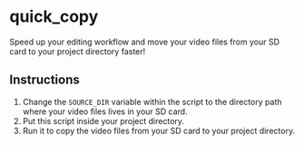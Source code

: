 # quick_copy

Speed up your editing workflow and move your video files from your SD card to your project directory faster!


## Instructions
1. Change the `SOURCE_DIR` variable within the script to the directory path where your video files lives in your SD card.
2. Put this script inside your project directory.
3. Run it to copy the video files from your SD card to your project directory.
